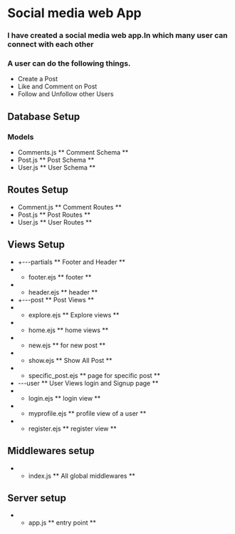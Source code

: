 # Social media web App

### I have created a social media web app.In which many user can connect with each other
### A user can do the following things.
- Create a Post
- Like and Comment on Post
- Follow and Unfollow other Users

## Database Setup
### Models
- Comments.js     ** Comment Schema **
- Post.js         ** Post Schema **
- User.js         ** User Schema **

## Routes Setup
- Comment.js      ** Comment Routes **
- Post.js         ** Post Routes **
- User.js         ** User Routes **

## Views Setup
- +---partials  ** Footer and Header **
- - footer.ejs  ** footer **
- - header.ejs  ** header **
- +---post      ** Post Views **
- - explore.ejs ** Explore views **
- - home.ejs    ** home views **
- - new.ejs     ** for new post **
- - show.ejs    ** Show All Post **
- - specific_post.ejs ** page for specific post **
- \---user     ** User Views login and Signup page **
- - login.ejs  ** login view **
- - myprofile.ejs ** profile view of a user **
- - register.ejs  ** register view **

## Middlewares setup
- - index.js ** All global middlewares **

## Server setup
- - app.js  ** entry point **